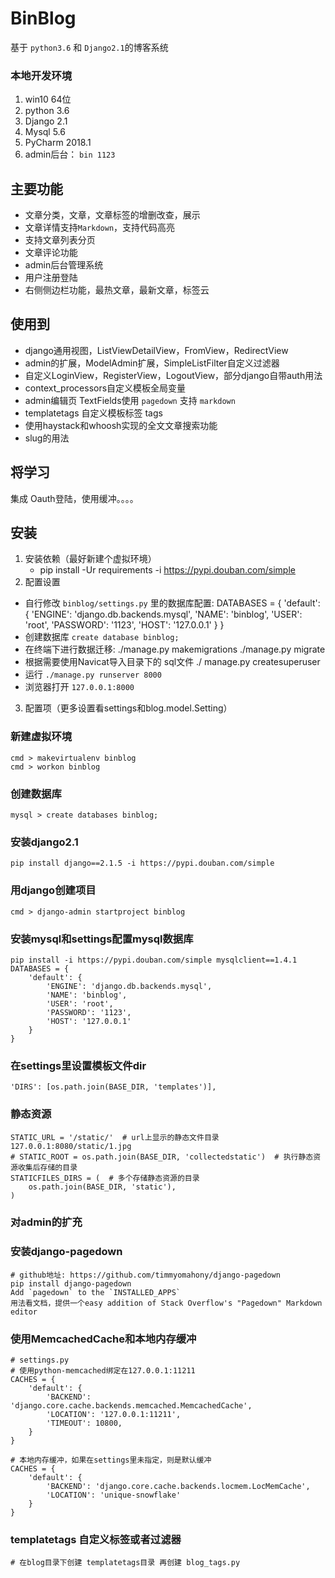 

# BinBlog

基于 `python3.6` 和 `Django2.1`的博客系统



### 本地开发环境

1. win10 64位
2. python 3.6
3. Django 2.1
4. Mysql 5.6
5. PyCharm 2018.1
6. admin后台： `bin 1123`

## 主要功能

* 文章分类，文章，文章标签的增删改查，展示
* 文章详情支持`Markdown`，支持代码高亮
* 支持文章列表分页
* 文章评论功能
* admin后台管理系统
* 用户注册登陆
* 右侧侧边栏功能，最热文章，最新文章，标签云

## 使用到

* django通用视图，ListViewDetailView，FromView，RedirectView
* admin的扩展，ModelAdmin扩展，SimpleListFilter自定义过滤器
* 自定义LoginView，RegisterView，LogoutView，部分django自带auth用法
* context_processors自定义模板全局变量
* admin编辑页 TextFields使用 `pagedown` 支持 `markdown`
* templatetags 自定义模板标签 tags
* 使用haystack和whoosh实现的全文文章搜索功能
* slug的用法

## 将学习

集成 Oauth登陆，使用缓冲。。。。

## 安装

1. 安装依赖（最好新建个虚拟环境）
   * pip install -Ur requirements -i https://pypi.douban.com/simple
2. 配置设置
  * 自行修改 `binblog/settings.py` 里的数据库配置:
     DATABASES = {
     	    'default': {
     	        'ENGINE': 'django.db.backends.mysql',
     	        'NAME': 'binblog',
     	        'USER': 'root',
     	        'PASSWORD': '1123',
     	        'HOST': '127.0.0.1'
     	    }
     	}
  * 创建数据库 `create database binblog;`
  * 在终端下进行数据迁移:
      	./manage.py makemigrations
            	./manage.py migrate
  * 根据需要使用Navicat导入目录下的 sql文件
    		./ manage.py createsuperuser
  * 运行 `./manage.py runserver 8000`
  * 浏览器打开 `127.0.0.1:8000`
3. 配置项（更多设置看settings和blog.model.Setting）

### 新建虚拟环境
	cmd > makevirtualenv binblog
	cmd > workon binblog

### 创建数据库
	mysql > create databases binblog;

### 安装django2.1
	pip install django==2.1.5 -i https://pypi.douban.com/simple

### 用django创建项目
	cmd > django-admin startproject binblog

### 安装mysql和settings配置mysql数据库
	pip install -i https://pypi.douban.com/simple mysqlclient==1.4.1
	DATABASES = {
	    'default': {
	        'ENGINE': 'django.db.backends.mysql',
	        'NAME': 'binblog',
	        'USER': 'root',
	        'PASSWORD': '1123',
	        'HOST': '127.0.0.1'
	    }
	}

### 在settings里设置模板文件dir
    'DIRS': [os.path.join(BASE_DIR, 'templates')],

### 静态资源
	STATIC_URL = '/static/'  # url上显示的静态文件目录127.0.0.1:8080/static/1.jpg
	# STATIC_ROOT = os.path.join(BASE_DIR, 'collectedstatic')  # 执行静态资源收集后存储的目录
	STATICFILES_DIRS = (  # 多个存储静态资源的目录
	    os.path.join(BASE_DIR, 'static'),
	)



### 对admin的扩充



### 安装django-pagedown
	# github地址: https://github.com/timmyomahony/django-pagedown
	pip install django-pagedown
	Add `pagedown` to the `INSTALLED_APPS`
	用法看文档，提供一个easy addition of Stack Overflow's "Pagedown" Markdown editor


### 使用MemcachedCache和本地内存缓冲
	# settings.py
	# 使用python-memcached绑定在127.0.0.1:11211
	CACHES = {
	    'default': {
	        'BACKEND': 'django.core.cache.backends.memcached.MemcachedCache',
	        'LOCATION': '127.0.0.1:11211',
			'TIMEOUT': 10800,
	    }
	}
	
	# 本地内存缓冲，如果在settings里未指定，则是默认缓冲
	CACHES = {
	    'default': {
	        'BACKEND': 'django.core.cache.backends.locmem.LocMemCache',
	        'LOCATION': 'unique-snowflake'
	    }
	}




### templatetags 自定义标签或者过滤器
	# 在blog目录下创建 templatetags目录 再创建 blog_tags.py




